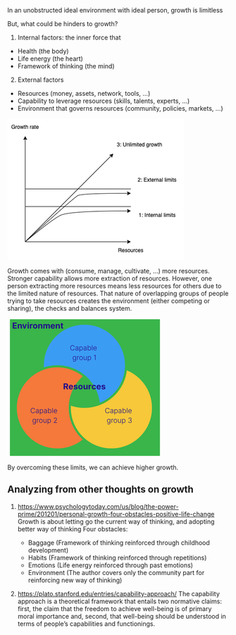In an unobstructed ideal environment with ideal person, growth is limitless

But, what could be hinders to growth?
1. Internal factors: the inner force that 
* Health (the body)
* Life energy (the heart)
* Framework of thinking (the mind) 

2. External factors
* Resources (money, assets, network, tools, ...)
* Capability to leverage resources (skills, talents, experts, ...)
* Environment that governs resources (community, policies, markets, ...)

![](../Assets/growth_chart.drawio.png)

Growth comes with (consume, manage, cultivate, ...) more resources. Stronger capability allows more extraction of resources. However, one person extracting more resources means less resources for others due to the limited nature of resources. That nature of overlapping groups of people trying to take resources creates the environment (either competing or sharing), the checks and balances system.

![](../Assets/growth_environment.png)

By overcoming these limits, we can achieve higher growth. 
## Analyzing from other thoughts on growth
1. https://www.psychologytoday.com/us/blog/the-power-prime/201201/personal-growth-four-obstacles-positive-life-change
	Growth is about letting go the current way of thinking, and adopting better way of thinking
	Four obstacles: 
	* Baggage (Framework of thinking reinforced through childhood development) 
	* Habits (Framework of thinking reinforced through repetitions)
	* Emotions (Life energy reinforced through past emotions)
	* Environment (The author covers only the community part for reinforcing new way of thinking)

2. https://plato.stanford.edu/entries/capability-approach/
	The capability approach is a theoretical framework that entails two normative claims: first, the claim that the freedom to achieve well-being is of primary moral importance and, second, that well-being should be understood in terms of people’s capabilities and functionings.